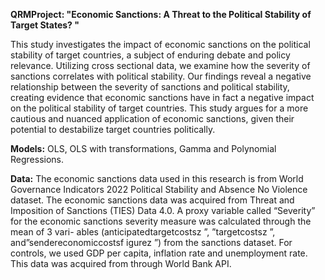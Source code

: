 **QRMProject: "Economic Sanctions: A Threat to the Political Stability of Target States? "**


This study investigates the impact of economic sanctions on the political stability of target countries, a subject of enduring debate and policy relevance.
Utilizing cross sectional data, we examine how the severity of sanctions correlates with political stability. Our findings reveal a negative relationship
between the severity of sanctions and political stability, creating evidence
that economic sanctions have in fact a negative impact on the political stability of target countries. This study argues for a more cautious and nuanced
application of economic sanctions, given their potential to destabilize target
countries politically.

**Models:** OLS, OLS with transformations, Gamma and Polynomial Regressions.


**Data:** The economic sanctions data used in this research is from World Governance Indicators 2022 Political Stability and Absence No Violence dataset.
The economic sanctions data was acquired from Threat and Imposition of
Sanctions (TIES) Data 4.0. A proxy variable called “Severity” for the economic sanctions severity measure was calculated through the mean of 3 vari-
ables (anticipatedtargetcostsz ”, ”targetcostsz ”, and”sendereconomiccostsf igurez ”)
from the sanctions dataset. For controls, we used GDP per capita, inflation
rate and unemployment rate. This data was acquired from through World
Bank API.
